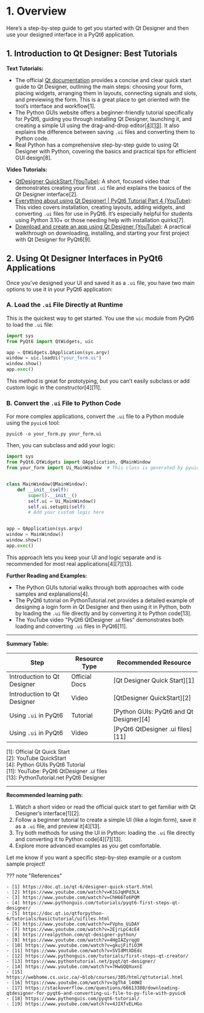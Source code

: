 # 1. Overview

Here’s a step-by-step guide to get you started with Qt Designer and then use your designed interface in a PyQt6
application.

## **1. Introduction to Qt Designer: Best Tutorials**

**Text Tutorials:**

- The official [Qt documentation](https://doc.qt.io/qt-6/designer-quick-start.html) provides a concise and clear quick
  start guide to Qt Designer, outlining the main steps:
  choosing your form, placing widgets, arranging them in layouts, connecting signals and slots, and previewing the form.
  This is a great place to get oriented with the tool’s interface and workflow[1].
- The Python GUIs website offers a beginner-friendly tutorial specifically for PyQt6, guiding you through installing Qt
  Designer, launching it, and creating a simple UI using the drag-and-drop
  editor[[4](https://www.pythonguis.com/tutorials/pyqt6-first-steps-qt-designer/)][[13](https://www.pythontutorial.net/pyqt/qt-designer/)].
  It also explains the difference between saving `.ui` files and converting them to Python code.
- Real Python has a comprehensive step-by-step guide to using Qt Designer with Python, covering the basics and practical
  tips for efficient GUI design[8].

**Video Tutorials:**

- [QtDesigner QuickStart (YouTube)](https://www.youtube.com/watch?v=K1GJqHPd3Lk): A short, focused video that
  demonstrates creating your first `.ui` file and explains the basics of the Qt Designer interface[2].
- [Everything about using Qt Designer! | PyQt6 Tutorial Part 4 (YouTube)](https://www.youtube.com/watch?v=2EjrLpC4cE4):
  This video covers installation, creating layouts, adding widgets, and converting `.ui` files for use in PyQt6. It’s
  especially helpful for students using Python 3.10+ or those needing help with installation quirks[7].
- [Download and create an app using Qt Designer (YouTube)](https://www.youtube.com/watch?v=4HgIAZyrqgU): A practical
  walkthrough on downloading, installing, and starting your first project with Qt Designer for PyQt6[9].

## **2. Using Qt Designer Interfaces in PyQt6 Applications**

Once you’ve designed your UI and saved it as a `.ui` file, you have two main options to use it in your PyQt6
application:

### **A. Load the `.ui` File Directly at Runtime**

This is the quickest way to get started. You use the `uic` module from PyQt6 to load the `.ui` file:

```python
import sys
from PyQt6 import QtWidgets, uic

app = QtWidgets.QApplication(sys.argv)
window = uic.loadUi("your_form.ui")
window.show()
app.exec()
```

This method is great for prototyping, but you can’t easily subclass or add custom logic in the constructor[4][11].

### **B. Convert the `.ui` File to Python Code**

For more complex applications, convert the `.ui` file to a Python module using the `pyuic6` tool:

```shell
pyuic6 -o your_form.py your_form.ui
```

Then, you can subclass and add your logic:

```python
import sys
from PyQt6.QtWidgets import QApplication, QMainWindow
from your_form import Ui_MainWindow  # This class is generated by pyuic6


class MainWindow(QMainWindow):
    def __init__(self):
        super().__init__()
        self.ui = Ui_MainWindow()
        self.ui.setupUi(self)
        # Add your custom logic here


app = QApplication(sys.argv)
window = MainWindow()
window.show()
app.exec()
```

This approach lets you keep your UI and logic separate and is recommended for most real applications[4][7][13].

**Further Reading and Examples:**

- The Python GUIs tutorial walks through both approaches with code samples and explanations[4].
- The PyQt6 tutorial on PythonTutorial.net provides a detailed example of designing a login form in Qt Designer and then
  using it in Python, both by loading the `.ui` file directly and by converting it to Python code[13].
- The YouTube video "PyQt6 QtDesigner .ui files" demonstrates both loading and converting `.ui` files in PyQt6[11].

---

**Summary Table:**

| Step                        | Resource Type | Recommended Resource                    |
|-----------------------------|---------------|-----------------------------------------|
| Introduction to Qt Designer | Official Docs | [Qt Designer Quick Start][1]            |
| Introduction to Qt Designer | Video         | [QtDesigner QuickStart][2]              |
| Using `.ui` in PyQt6        | Tutorial      | [Python GUIs: PyQt6 and Qt Designer][4] |
| Using `.ui` in PyQt6        | Video         | [PyQt6 QtDesigner .ui files][11]        |

[1]: Official Qt Quick Start  
[2]: YouTube QuickStart  
[4]: Python GUIs PyQt6 Tutorial  
[11]: YouTube: PyQt6 QtDesigner .ui files  
[13]: PythonTutorial.net PyQt6 Designer

---

**Recommended learning path:**

1. Watch a short video or read the official quick start to get familiar with Qt Designer’s interface[1][2].
2. Follow a beginner tutorial to create a simple UI (like a login form), save it as a `.ui` file, and preview it[4][13].
3. Try both methods for using the UI in Python: loading the `.ui` file directly and converting it to Python
   code[4][7][13].
4. Explore more advanced examples as you get comfortable.

Let me know if you want a specific step-by-step example or a custom sample project!

??? note "References"

    - [1] https://doc.qt.io/qt-6/designer-quick-start.html
    - [2] https://www.youtube.com/watch?v=K1GJqHPd3Lk
    - [3] https://www.youtube.com/watch?v=ChH66To6PQM
    - [4] https://www.pythonguis.com/tutorials/pyqt6-first-steps-qt-designer/
    - [5] https://doc.qt.io/qtforpython-6/tutorials/basictutorial/uifiles.html
    - [6] https://www.youtube.com/watch?v=FVpho_UiDAY
    - [7] https://www.youtube.com/watch?v=2EjrLpC4cE4
    - [8] https://realpython.com/qt-designer-python/
    - [9] https://www.youtube.com/watch?v=4HgIAZyrqgU
    - [10] https://www.youtube.com/watch?v=gkujFifiO3M
    - [11] https://www.youtube.com/watch?v=SVIdMtXDEdc
    - [12] https://www.pythonguis.com/tutorials/first-steps-qt-creator/
    - [13] https://www.pythontutorial.net/pyqt/qt-designer/
    - [14] https://www.youtube.com/watch?v=7HwGQQXuxnI
    - [15] https://webhome.cs.uvic.ca/~blob/courses/305/html/qttutorial.html
    - [16] https://www.youtube.com/watch?v=3gTh4_l40WI
    - [17] https://stackoverflow.com/questions/66613380/downloading-qtdesigner-for-pyqt6-and-converting-ui-file-to-py-file-with-pyuic6
    - [18] https://www.pythonguis.com/pyqt6-tutorial/
    - [19] https://www.youtube.com/watch?v=4JIXfvELHGo



